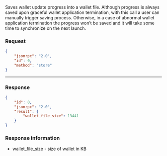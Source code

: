 Saves wallet update progress into a wallet file. Although progress is always saved upon graceful wallet application termination, with this call a user can manually trigger saving process. Otherwise, in a case of abnormal wallet application termination the progress won’t be saved and it will take some time to synchronize on the next launch.

### Request

```json
{
	"jsonrpc": "2.0",
	"id": 0,
	"method": "store"
}
```

---

### Response

```json
{
	"id": 0,
	"jsonrpc": "2.0",
	"result": {
		"wallet_file_size": 13441
	}
}
```

### Response information

- wallet_file_size - size of wallet in KB